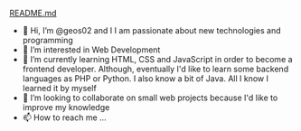 [README.md](https://github.com/geos02/geos02/files/10375996/README.md)
- 👋 Hi, I’m @geos02 and I I am passionate about new technologies and programming 
- 👀 I’m interested in Web Development 
- 🌱 I’m currently learning HTML, CSS and JavaScript in order to become a frontend developer. Although, eventually I'd like to learn some backend languages as PHP or Python. I also know a bit of Java. All I know I learned it by myself
- 💞️ I’m looking to collaborate on small web projects because I'd like to improve my knowledge
- 📫 How to reach me ...

<!---
geos02/geos02 is a ✨ special ✨ repository because its `README.md` (this file) appears on your GitHub profile.
You can click the Preview link to take a look at your changes.
--->
